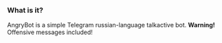 ### What is it?

AngryBot is a simple Telegram russian-language talkactive bot.
__Warning!__ Offensive messages included!